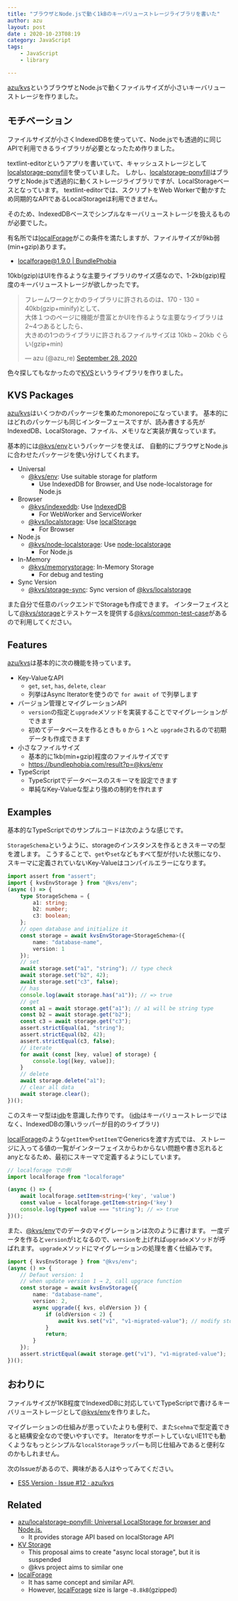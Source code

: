 ```yaml
---
title: "ブラウザとNode.jsで動く1kBのキーバリューストレージライブラリを書いた"
author: azu
layout: post
date : 2020-10-23T08:19
category: JavaScript
tags:
    - JavaScript
    - library

---
```


[azu/kvs](https://github.com/azu/kvs)というブラウザとNode.jsで動くファイルサイズが小さいキーバリューストレージを作りました。

## モチベーション

ファイルサイズが小さくIndexedDBを使っていて、Node.jsでも透過的に同じAPIで利用できるライブラリが必要となったため作りました。

textlint-editorというアプリを書いていて、キャッシュストレージとして[localstorage-ponyfill](https://github.com/azu/localstorage-ponyfill)を使っていました。
しかし、[localstorage-ponyfill](https://github.com/azu/localstorage-ponyfill)はブラウザとNode.jsで透過的に動くストレージライブラリですが、LocalStorageベースとなっています。
textlint-editorでは、スクリプトをWeb Workerで動かすため同期的なAPIであるLocalStorageは利用できません。

そのため、IndexedDBベースでシンプルなキーバリューストレージを扱えるものが必要でした。

有名所では[localForage](https://github.com/localForage/localForage)がこの条件を満たしますが、ファイルサイズが9kb弱(min+gzip)あります。

- [localforage@1.9.0 | BundlePhobia](https://bundlephobia.com/result?p=localforage@1.9.0)

10kb(gzip)はUIを作るような主要ライブラリのサイズ感なので、1-2kb(gzip)程度のキーバリューストレージが欲しかったです。

<blockquote class="twitter-tweet"><p lang="ja" dir="ltr">フレームワークとかのライブラリに許されるのは、170 - 130 = 40kb(gzip+minify)として、<br>大体１つのページに機能が豊富とかUIを作るような主要なライブラリは2~4つあるとしたら、<br>大きめの1つのライブラリに許されるファイルサイズは 10kb ~ 20kb ぐらい(gzip+min)</p>&mdash; azu (@azu_re) <a href="https://twitter.com/azu_re/status/1310449342730313728?ref_src=twsrc%5Etfw">September 28, 2020</a></blockquote>
<script async src="https://platform.twitter.com/widgets.js" charset="utf-8"></script> 

色々探してもなかったので[KVS](https://github.com/azu/kvs)というライブラリを作りました。

## KVS Packages

[azu/kvs](https://github.com/azu/kvs)はいくつかのパッケージを集めたmonorepoになっています。
基本的にはどれのパッケージも同じインターフェースですが、読み書きする先がIndexedDB、LocalStorage、ファイル、メモリなど実装が異なっています。

基本的には[@kvs/env](https://github.com/azu/kvs/tree/master/packages/env)というパッケージを使えば、
自動的にブラウザとNode.jsに合わせたパッケージを使い分けしてくれます。

- Universal
    - [@kvs/env](https://github.com/azu/kvs/tree/master/packages/env): Use suitable storage for platform
        - Use IndexedDB for Browser, and Use node-localstorage for Node.js
- Browser
    - [@kvs/indexeddb](https://github.com/azu/kvs/tree/master/packages/indexeddb): Use [IndexedDB](https://developer.mozilla.org/en-US/docs/Web/API/IndexedDB_API)
        - For WebWorker and ServiceWorker
    - [@kvs/localstorage](https://github.com/azu/kvs/tree/master/packages/localstorage): Use [localStorage](https://developer.mozilla.org/docs/Web/API/Window/localStorage)
        - For Browser
- Node.js
    - [@kvs/node-localstorage](https://github.com/azu/kvs/tree/master/packages/node-localstorage): Use [node-localstorage](https://github.com/lmaccherone/node-localstorage)
        - For Node.js
- In-Memory
    - [@kvs/memorystorage](https://github.com/azu/kvs/tree/master/packages/memorystorage): In-Memory Storage
        - For debug and testing
- Sync Version
    - [@kvs/storage-sync](https://github.com/azu/kvs/tree/master/packages/storage-sync): Sync version of [@kvs/localstorage](https://github.com/azu/kvs/tree/master/packages/localstorage)

また自分で任意のバックエンドでStorageも作成できます。
インターフェイスとして[@kvs/storage](https://github.com/azu/kvs/tree/master/packages/storage)とテストケースを提供する[@kvs/common-test-case](https://github.com/azu/kvs/tree/master/packages/common-test-case)があるので利用してください。

## Features

[azu/kvs](https://github.com/azu/kvs)は基本的に次の機能を持っています。

- Key-ValueなAPI
    - `get`, `set`, `has`, `delete`, `clear`
    - 列挙はAsync Iteratorを使うので `for await of` で列挙します
- バージョン管理とマイグレーションAPI
    - `version`の指定と`upgrade`メソッドを実装することでマイグレーションができます
    - 初めてデータベースを作るときも `0` から `1` へと `upgrade`されるので初期データも作成できます
- 小さなファイルサイズ
    - 基本的に1kb(min+gzip)程度のファイルサイズです
    - <https://bundlephobia.com/result?p=@kvs/env>
- TypeScript
    - TypeScriptでデータベースのスキーマを設定できます
    - 単純なKey-Valueな型より強めの制約を作れます

## Examples

基本的なTypeScriptでのサンプルコードは次のような感じです。

`StorageSchema`というように、storageのインスタンスを作るときスキーマの型を渡します。
こうすることで、`get`や`set`などもすべて型が付いた状態になり、スキーマに定義されていないKey-Valueはコンパイルエラーになります。

```ts
import assert from "assert";
import { kvsEnvStorage } from "@kvs/env";
(async () => {
    type StorageSchema = {
        a1: string;
        b2: number;
        c3: boolean;
    };
    // open database and initialize it
    const storage = await kvsEnvStorage<StorageSchema>({
        name: "database-name",
        version: 1
    });
    // set
    await storage.set("a1", "string"); // type check
    await storage.set("b2", 42);
    await storage.set("c3", false);
    // has
    console.log(await storage.has("a1")); // => true
    // get
    const a1 = await storage.get("a1"); // a1 will be string type
    const b2 = await storage.get("b2");
    const c3 = await storage.get("c3");
    assert.strictEqual(a1, "string");
    assert.strictEqual(b2, 42);
    assert.strictEqual(c3, false);
    // iterate
    for await (const [key, value] of storage) {
        console.log([key, value]);
    }
    // delete
    await storage.delete("a1");
    // clear all data
    await storage.clear();
})();
```

このスキーマ型は[idb](https://github.com/jakearchibald/idb)を意識した作りです。
([idb](https://github.com/jakearchibald/idb)はキーバリューストレージではなく、IndexedDBの薄いラッパーが目的のライブラリ)


[localForage](https://github.com/localForage/localForage)のような`getItem`や`setItem`でGenericsを渡す方式では、
ストレージに入ってる値の一覧がインターフェイスからわからない問題や書き忘れるとanyとなるため、最初にスキーマで定義するようにしています。

```ts
// localforage での例
import localforage from "localforage"

(async () => {
    await localforage.setItem<string>('key', 'value')
    const value = localforage.getItem<string>('key')
    console.log(typeof value === "string"); // => true
})();
```

また、[@kvs/env](https://github.com/azu/kvs)でのデータのマイグレーションは次のように書けます。
一度データを作ると`version`が`1`となるので、`version`を上げれば`upgrade`メソッドが呼ばれます。
`upgrade`メソッドにマイグレーションの処理を書く仕組みです。

```ts
import { kvsEnvStorage } from "@kvs/env";
(async () => {
    // Defaut version: 1 
    // when update version 1 → 2, call upgrace function
    const storage = await kvsEnvStorage({
        name: "database-name",
        version: 2,
        async upgrade({ kvs, oldVersion }) {
            if (oldVersion < 2) {
                await kvs.set("v1", "v1-migrated-value"); // modify storage as migration
            }
            return;
        }
    });
    assert.strictEqual(await storage.get("v1"), "v1-migrated-value");
})();
```

## おわりに

ファイルサイズが1KB程度でIndexedDBに対応していてTypeScriptで書けるキーバリューストレージとして[@kvs/env](https://github.com/azu/kvs)を作りました。

マイグレーションの仕組みが思っていたよりも便利で、また`Scehma`で型定義できると結構安全なので使いやすいです。
IteratorをサポートしていないIE11でも動くようなもっとシンプルな`localStorage`ラッパーも同じ仕組みであると便利なのかもしれません。

次のIssueがあるので、興味がある人はやってみてください。

- [ES5 Version · Issue #12 · azu/kvs](https://github.com/azu/kvs/issues/12)

## Related

- [azu/localstorage-ponyfill: Universal LocalStorage for browser and Node.js.](https://github.com/azu/localstorage-ponyfill)
    - It provides storage API based on localStorage API
- [KV Storage](https://github.com/WICG/kv-storage)
    - This proposal aims to create "async local storage", but it is suspended
    - @kvs project aims to similar one
- [localForage](https://github.com/localForage/localForage)
    - It has same concept and similar API.
    - However, [localForage](https://github.com/localForage/localForage) size is large `~8.8kB`(gzipped)
